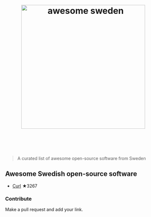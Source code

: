 <h1 align="center">
	<br>
	<img width="400" src="https://cdn.rawgit.com/gurre/awesome-swedish-opensource/master/media/Flag_of_Sweden.svg" alt="awesome sweden">
	<br>
	<br>
	<br>
</h1>

> A curated list of awesome open-source software from Sweden

## Awesome Swedish open-source software


- [Curl](https://github.com/curl/curl) ★3267


### Contribute
Make a pull request and add your link.
